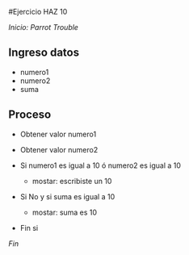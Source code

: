 #Ejercicio HAZ  10

*Inicio: Parrot Trouble*

## Ingreso datos
- numero1
- numero2
- suma


## Proceso

- Obtener valor numero1
- Obtener valor numero2

- Si numero1 es igual a 10 ó numero2 es igual a 10
	- mostar: escribiste un 10
	
- Si No y si suma es igual a 10
	- mostar: suma es 10
	
- Fin si

*Fin*
